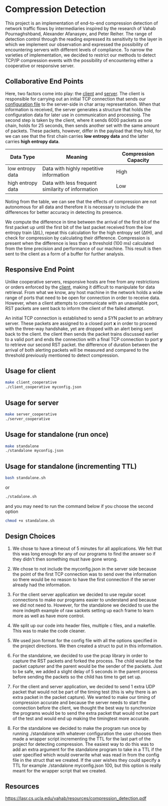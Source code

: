 # Compression Detection

This project is an implementation of end-to-end compression detection of network traffic flows by intermediaries inspired by the research of Vahab Pournaghshband, Alexander Afanasyev, and Peter Reiher. The range of detection control through the reading expressed its sensitivity to the layer in which we implement our observation and expressed the possibility of encountering servers with different levels of compliance. To narrow the varieties of implementation, we decided to restrict our methods to detect TCP/IP compression events with the possibility of encountering either a cooperative or responsive server.

## Collaborative End Points  
Here, two factors come into play: the [client](client_cooperative.c) and [server](server_cooperative.c). The client is responsible for carrying out an initial TCP connection that sends our [configuration file](myconfig.json) to the server-side in char array representation. When that information is received, the server generates a structure that holds the configuration data for later use in communication and processing. The second step is taken by the client, where it sends 6000 packets as one chain, holds for 25 seconds, then sends another set with the same amount of packets. These packets, however, differ in the payload that they hold, for we can see that the first chain carries **low entropy data** and the latter carries **high entropy data**. 

Data Type         | Meaning                                                 | Compression Capacity
-------------     | -------------                                           | -------------
low entropy data  | Data with highly repetitive information           | High
high entropy data | Data with less frequent similarity of information | Low 


Noting from the table, we can see that the effects of compression are not autonomous for all data and therefore it is necessary to include the differences for better accuracy in detecting its presence. 

We compute the difference in time between the arrival of the first bit of the first packet up until the first bit of the last packet received from the low entropy train (∆tL), repeat this calculation for the high entropy set (∆tH), and check for compression by calculating their difference. Compression is present when the difference is less than a threshold (100 ms) calculated from the time precision and performance of our machine. This result is then sent to the client as a form of a buffer for further analysis.

## Responsive End Point 
Unlike cooperative servers, responsive hosts are free from any restrictions or orders enforced by the [client](standalone.c), making it difficult to manipulate for data retrieval. From what we know, any host machine in the network holds a wide range of ports that need to be open for connection in order to receive data. However, when a client attempts to communicate with an unavailable port, RST packets are sent back to inform the client of the failed attempt. 

An initial TCP connection is established to send a SYN packet to an arbitrary server. These packets are assigned to a closed port **x** in order to proceed with the three-way handshake, yet are dropped with an alert being sent back to the client. the client then sends the packet trains discussed earlier to a valid port and ends the connection with a final TCP connection to port **y** to retrieve our second RST packet. the difference of duration between the arrival of both alerting packets will be measured and compared to the threshold previously mentioned to detect compression. 

## Usage for client

```bash
make client_cooperative
./client_cooperative myconfig.json
```

## Usage for server

```bash
make server_cooperative
./server_cooperative
```

## Usage for standalone (run once)

```bash
make standalone
./standalone myconfig.json
```

## Usage for standalone (incrementing TTL)

```bash
bash standalone.sh
```

or  

```bash
./stadalone.sh
```

and you may need to run the command below if you choose the second option

```bash
chmod +x standalone.sh
```

## Design Choices

1. We chose to have a timeout of 5 minutes for all applications.  We felt that this was long enough for any of our programs to find the answer so if they didn't then something must have gone wrong.

2. We chose to not include the myconfig.json in the server side because the point of the first TCP connection was to send over the information so there would be no reason to have the first connection if the server already had the information.

3. For the client server application we decided to use regular socet connections to make our programs easier to understand and because we did not need to.  However, for the standalone we decided to use the more indepth example of raw sackets setting up each frame to learn more as well as have more control.

4. We split up our code into header files, multiple c files, and a makefile.  This was to make the code cleaner.

5. We used json format for the config file with all the options specified in the project directions. We then created a struct to put in this information.

6. For the standalone, we decided to use the pcap library in order to capture the RST packets and forked the process.  The child would be the packet capturer and the parent would be the sender of the packets.  Just to be safe, we added a slight delay of 5 seconds in the parent process before sending the packets so the child has time to get set up.

7. For the client and server application, we decided to send 1 extra UDP packet that would not be part of the timing test (this is why there is an extra packet in the packet capture).  We wanted to make our timing of compression accurate and because the server needs to start the connection before the client, we thought the best way to synchronize the programs would be to send the extra packet that would not be part of the test and would end up making the timingtest more accurate.

8. For the standalone we decided to make the program run once by running ./standalone with whatever configuration the user chooses then made a wrapper script incrementing the TTL for the last part of the project for detecting compression.  The easiest way to do this was to add an extra argument for the standalone program to take in a TTL if the user specified which would overwrite what was read in from the config file in the struct that we created.  If the user wishes they could specify a TTL for example ./standalone myconfig.json 100, but this option is really meant for the wrapper script that we created.

## Resources
https://lasr.cs.ucla.edu/vahab/resources/compression_detection.pdf

